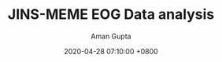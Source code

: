 ---
title: JINS-MEME EOG Data analysis
author: Aman Gupta
date: 2020-04-28 07:10:00 +0800
categories: [Research, Sensor-data]
tags: [python, jupyter]
---